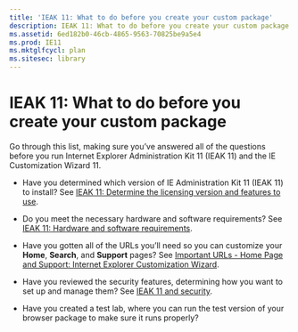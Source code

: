 ```yaml
---
title: 'IEAK 11: What to do before you create your custom package'
description: IEAK 11: What to do before you create your custom package
ms.assetid: 6ed182b0-46cb-4865-9563-70825be9a5e4
ms.prod: IE11
ms.mktglfcycl: plan
ms.sitesec: library
---
```


# IEAK 11: What to do before you create your custom package


Go through this list, making sure you’ve answered all of the questions before you run Internet Explorer Administration Kit 11 (IEAK 11) and the IE Customization Wizard 11.

-   Have you determined which version of IE Administration Kit 11 (IEAK 11) to install? See [IEAK 11: Determine the licensing version and features to use](ieak-11-determine-the-licensing-version-and-features-to-use.md).

-   Do you meet the necessary hardware and software requirements? See [IEAK 11: Hardware and software requirements](ieak-11-hardware-and-software-requirements.md).

-   Have you gotten all of the URLs you’ll need so you can customize your **Home**, **Search**, and **Support** pages? See [Important URLs - Home Page and Support: Internet Explorer Customization Wizard](important-urls---home-page-and-support-internet-explorer-customization-wizard.md).

-   Have you reviewed the security features, determining how you want to set up and manage them? See [IEAK 11 and security](ieak-11-and-security.md).

-   Have you created a test lab, where you can run the test version of your browser package to make sure it runs properly?

 

 






